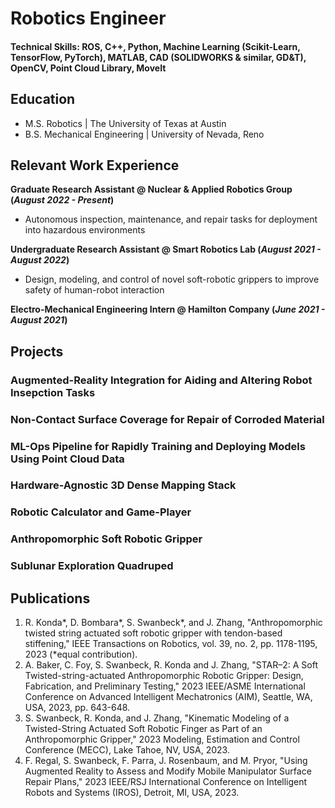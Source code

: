# Robotics Engineer

#### Technical Skills: ROS, C++, Python, Machine Learning (Scikit-Learn, TensorFlow, PyTorch), MATLAB, CAD (SOLIDWORKS & similar, GD&T), OpenCV, Point Cloud Library, MoveIt

## Education
- M.S. Robotics | The University of Texas at Austin
- B.S. Mechanical Engineering | University of Nevada, Reno

## Relevant Work Experience
**Graduate Research Assistant @ Nuclear & Applied Robotics Group (_August 2022 - Present_)**
- Autonomous inspection, maintenance, and repair tasks for deployment into hazardous environments

**Undergraduate Research Assistant @ Smart Robotics Lab (_August 2021 - August 2022_)**
- Design, modeling, and control of novel soft-robotic grippers to improve safety of human-robot interaction

**Electro-Mechanical Engineering Intern @ Hamilton Company (_June 2021 - August 2021_)**

## Projects

### Augmented-Reality Integration for Aiding and Altering Robot Insepction Tasks


### Non-Contact Surface Coverage for Repair of Corroded Material


### ML-Ops Pipeline for Rapidly Training and Deploying Models Using Point Cloud Data


### Hardware-Agnostic 3D Dense Mapping Stack


### Robotic Calculator and Game-Player


### Anthropomorphic Soft Robotic Gripper


### Sublunar Exploration Quadruped


## Publications
1. R. Konda*, D. Bombara*, S. Swanbeck*, and J. Zhang, "Anthropomorphic twisted string actuated soft robotic gripper with tendon-based stiffening," IEEE Transactions on Robotics, vol. 39, no. 2, pp. 1178-1195, 2023 (*equal contribution).
2. A. Baker, C. Foy, S. Swanbeck, R. Konda and J. Zhang, "STAR–2: A Soft Twisted-string-actuated Anthropomorphic Robotic Gripper: Design, Fabrication, and Preliminary Testing," 2023 IEEE/ASME International Conference on Advanced Intelligent Mechatronics (AIM), Seattle, WA, USA, 2023, pp. 643-648.
3. S. Swanbeck, R. Konda, and J. Zhang, "Kinematic Modeling of a Twisted-String Actuated Soft Robotic Finger as Part of an Anthropomorphic Gripper," 2023 Modeling, Estimation and Control Conference (MECC), Lake Tahoe, NV, USA, 2023.
4. F. Regal, S. Swanbeck, F. Parra, J. Rosenbaum, and M. Pryor, "Using Augmented Reality to Assess and Modify Mobile Manipulator Surface Repair Plans," 2023 IEEE/RSJ International Conference on Intelligent Robots and Systems (IROS), Detroit, MI, USA, 2023.

